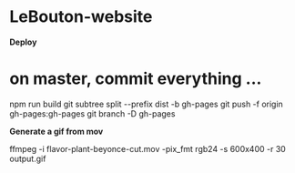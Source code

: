 # LeBouton-website


**Deploy**

# on master, commit everything ...

npm run build
git subtree split --prefix dist -b gh-pages
git push -f origin gh-pages:gh-pages
git branch -D gh-pages

**Generate a gif from mov**

ffmpeg -i flavor-plant-beyonce-cut.mov -pix_fmt rgb24 -s 600x400 -r 30  output.gif